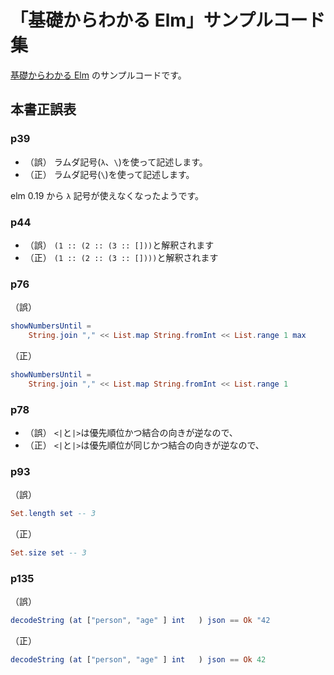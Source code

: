# 「基礎からわかる Elm」サンプルコード集

[基礎からわかる Elm](https://www.amazon.co.jp/%E5%9F%BA%E7%A4%8E%E3%81%8B%E3%82%89%E3%82%8F%E3%81%8B%E3%82%8B-Elm-%E9%B3%A5%E5%B1%85-%E9%99%BD%E4%BB%8B/dp/4863542224) のサンプルコードです。

## 本書正誤表

### p39

- （誤） ラムダ記号(`λ`、`\`)を使って記述します。
- （正） ラムダ記号(`\`)を使って記述します。

elm 0.19 から `λ` 記号が使えなくなったようです。

### p44

- （誤） `(1 :: (2 :: (3 :: []))`と解釈されます
- （正） `(1 :: (2 :: (3 :: [])))`と解釈されます

### p76

（誤）
```elm
showNumbersUntil =
    String.join "," << List.map String.fromInt << List.range 1 max
```
（正）
```elm
showNumbersUntil =
    String.join "," << List.map String.fromInt << List.range 1
```

### p78

- （誤） `<|`と`|>`は優先順位かつ結合の向きが逆なので、
- （正） `<|`と`|>`は優先順位が同じかつ結合の向きが逆なので、

### p93

（誤）
```elm
Set.length set -- 3
```
（正）
```elm
Set.size set -- 3
```

### p135

（誤）
```elm
decodeString (at ["person", "age" ] int   ) json == Ok "42
```
（正）
```elm
decodeString (at ["person", "age" ] int   ) json == Ok 42
```

